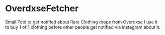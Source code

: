 # OverdxseFetcher
Small Tool to get notified about Rare Clothing drops from Overdxse
I use it to buy 1 of 1 clothing before other people get notified via instagram about it. 
